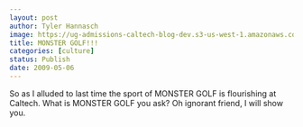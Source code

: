 ```yaml
---
layout: post
author: Tyler Hannasch
image: https://ug-admissions-caltech-blog-dev.s3-us-west-1.amazonaws.com/old_pictures/caltech_as_it_happens/6a0105349b8251970b01156f7b7614970c.jpg
title: MONSTER GOLF!!!
categories: [culture]
status: Publish
date: 2009-05-06
---
```


So as I alluded to last time the sport of MONSTER GOLF is flourishing at Caltech. What is MONSTER GOLF you ask? Oh ignorant friend, I will show you.

